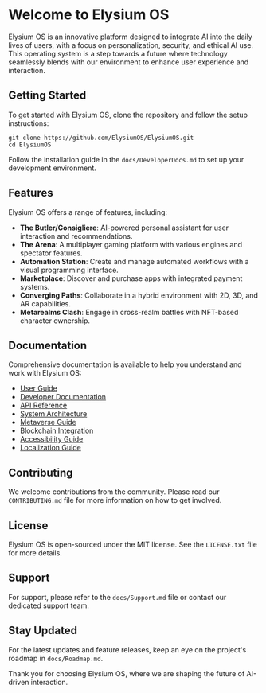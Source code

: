 # Welcome to Elysium OS

Elysium OS is an innovative platform designed to integrate AI into the daily lives of users, with a focus on personalization, security, and ethical AI use. This operating system is a step towards a future where technology seamlessly blends with our environment to enhance user experience and interaction.

## Getting Started

To get started with Elysium OS, clone the repository and follow the setup instructions:

```
git clone https://github.com/ElysiumOS/ElysiumOS.git
cd ElysiumOS
```

Follow the installation guide in the `docs/DeveloperDocs.md` to set up your development environment.

## Features

Elysium OS offers a range of features, including:

- **The Butler/Consigliere**: AI-powered personal assistant for user interaction and recommendations.
- **The Arena**: A multiplayer gaming platform with various engines and spectator features.
- **Automation Station**: Create and manage automated workflows with a visual programming interface.
- **Marketplace**: Discover and purchase apps with integrated payment systems.
- **Converging Paths**: Collaborate in a hybrid environment with 2D, 3D, and AR capabilities.
- **Metarealms Clash**: Engage in cross-realm battles with NFT-based character ownership.

## Documentation

Comprehensive documentation is available to help you understand and work with Elysium OS:

- [User Guide](docs/UserGuide.md)
- [Developer Documentation](docs/DeveloperDocs.md)
- [API Reference](docs/APIReference.md)
- [System Architecture](docs/SystemArchitecture.md)
- [Metaverse Guide](docs/MetaverseGuide.md)
- [Blockchain Integration](docs/BlockchainIntegration.md)
- [Accessibility Guide](docs/AccessibilityGuide.md)
- [Localization Guide](docs/LocalizationGuide.md)

## Contributing

We welcome contributions from the community. Please read our `CONTRIBUTING.md` file for more information on how to get involved.

## License

Elysium OS is open-sourced under the MIT license. See the `LICENSE.txt` file for more details.

## Support

For support, please refer to the `docs/Support.md` file or contact our dedicated support team.

## Stay Updated

For the latest updates and feature releases, keep an eye on the project's roadmap in `docs/Roadmap.md`.

Thank you for choosing Elysium OS, where we are shaping the future of AI-driven interaction.